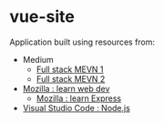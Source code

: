 # vue-site
Application built using resources from:
- Medium
    - [Full stack MEVN 1](https://medium.com/@anaida07/mevn-stack-application-part-1-3a27b61dcae0)
    - [Full stack MEVN 2](https://medium.com/devnetwork/mevn-stack-application-part-2-2-9ebcf8a22753)
- [Mozilla : learn web dev](https://developer.mozilla.org/en-US/docs/Learn)
    - [Mozilla : learn Express](https://developer.mozilla.org/en-US/docs/Learn/Server-side/Express_Nodejs)
- [Visual Studio Code : Node.js](https://code.visualstudio.com/docs/nodejs/nodejs-tutorial)